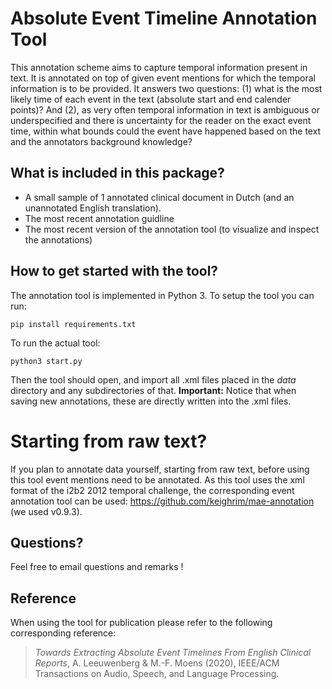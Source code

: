 # Absolute Event Timeline Annotation Tool
This annotation scheme aims to capture temporal information present in text. It is annotated on top of given event mentions for which the temporal information is to be provided. It answers two questions: (1) what is the most likely time of each event in the text (absolute start and end calender points)? And (2), as very often temporal information in text is ambiguous or underspecified and there is uncertainty for the reader on the exact event time, within what bounds could the event have happened based on the text and the annotators background knowledge?

## What is included in this package?
- A small sample of 1 annotated clinical document in Dutch (and an unannotated English translation). 
- The most recent annotation guidline
- The most recent version of the annotation tool (to visualize and inspect the annotations)

## How to get started with the tool?
The annotation tool is implemented in Python 3. To setup the tool you can run:
```
pip install requirements.txt
```
To run the actual tool:
```
python3 start.py
```
Then the tool should open, and import all .xml files placed in the *data* directory and any subdirectories of that. 
**Important:** Notice that when saving new annotations, these are directly written into the .xml files.

# Starting from raw text?
If you plan to annotate data yourself, starting from raw text, before using this tool event mentions need to be annotated.
As this tool uses the xml format of the i2b2 2012 temporal challenge, the corresponding event annotation tool can be used:
https://github.com/keighrim/mae-annotation (we used v0.9.3).

## Questions?
Feel free to email questions and remarks !

## Reference
When using the tool for publication please refer to the following corresponding reference:
> *Towards Extracting Absolute Event Timelines From English Clinical Reports*, A. Leeuwenberg & M.-F. Moens (2020), IEEE/ACM Transactions on Audio, Speech, and Language Processing.

